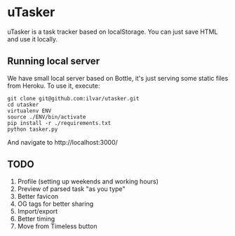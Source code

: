 # uTasker

uTasker is a task tracker based on localStorage. You can just save HTML and use it locally.

## Running local server

We have small local server based on Bottle, it's just serving some static files from Heroku.
To use it, execute:

```
git clone git@github.com:ilvar/utasker.git
cd utasker
virtualenv ENV
source ./ENV/bin/activate
pip install -r ./requirements.txt
python tasker.py
```

And navigate to http://localhost:3000/

## TODO

1. Profile (setting up weekends and working hours)
2. Preview of parsed task "as you type"
4. Better favicon
7. OG tags for better sharing
3. Import/export
5. Better timing
6. Move from Timeless button

